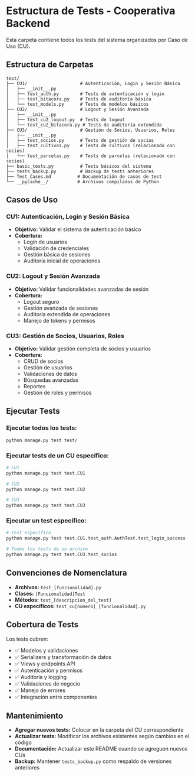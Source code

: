 # Estructura de Tests - Cooperativa Backend

Esta carpeta contiene todos los tests del sistema organizados por Caso de Uso (CU).

## Estructura de Carpetas

```
test/
├── CU1/                    # Autenticación, Login y Sesión Básica
│   ├── __init__.py
│   ├── test_auth.py        # Tests de autenticación y login
│   ├── test_bitacora.py    # Tests de auditoría básica
│   └── test_models.py      # Tests de modelos básicos
├── CU2/                    # Logout y Sesión Avanzada
│   ├── __init__.py
│   ├── test_cu2_logout.py  # Tests de logout
│   └── test_cu2_bitacora.py # Tests de auditoría extendida
├── CU3/                    # Gestión de Socios, Usuarios, Roles
│   ├── __init__.py
│   ├── test_socios.py      # Tests de gestión de socios
│   ├── test_cultivos.py    # Tests de cultivos (relacionado con socios)
│   └── test_parcelas.py    # Tests de parcelas (relacionado con socios)
├── basic_tests.py          # Tests básicos del sistema
├── tests_backup.py         # Backup de tests anteriores
├── Test_Cases.md          # Documentación de casos de test
└── __pycache__/           # Archivos compilados de Python
```

## Casos de Uso

### CU1: Autenticación, Login y Sesión Básica
- **Objetivo:** Validar el sistema de autenticación básico
- **Cobertura:**
  - Login de usuarios
  - Validación de credenciales
  - Gestión básica de sesiones
  - Auditoría inicial de operaciones

### CU2: Logout y Sesión Avanzada
- **Objetivo:** Validar funcionalidades avanzadas de sesión
- **Cobertura:**
  - Logout seguro
  - Gestión avanzada de sesiones
  - Auditoría extendida de operaciones
  - Manejo de tokens y permisos

### CU3: Gestión de Socios, Usuarios, Roles
- **Objetivo:** Validar gestión completa de socios y usuarios
- **Cobertura:**
  - CRUD de socios
  - Gestión de usuarios
  - Validaciones de datos
  - Búsquedas avanzadas
  - Reportes
  - Gestión de roles y permisos

## Ejecutar Tests

### Ejecutar todos los tests:
```bash
python manage.py test test/
```

### Ejecutar tests de un CU específico:
```bash
# CU1
python manage.py test test.CU1

# CU2
python manage.py test test.CU2

# CU3
python manage.py test test.CU3
```

### Ejecutar un test específico:
```bash
# Test específico
python manage.py test test.CU1.test_auth.AuthTest.test_login_success

# Todos los tests de un archivo
python manage.py test test.CU3.test_socios
```

## Convenciones de Nomenclatura

- **Archivos:** `test_[funcionalidad].py`
- **Clases:** `[Funcionalidad]Test`
- **Métodos:** `test_[descripcion_del_test]`
- **CU específicos:** `test_cu[numero]_[funcionalidad].py`

## Cobertura de Tests

Los tests cubren:
- ✅ Modelos y validaciones
- ✅ Serializers y transformación de datos
- ✅ Views y endpoints API
- ✅ Autenticación y permisos
- ✅ Auditoría y logging
- ✅ Validaciones de negocio
- ✅ Manejo de errores
- ✅ Integración entre componentes

## Mantenimiento

- **Agregar nuevos tests:** Colocar en la carpeta del CU correspondiente
- **Actualizar tests:** Modificar los archivos existentes según cambios en el código
- **Documentación:** Actualizar este README cuando se agreguen nuevos CUs
- **Backup:** Mantener `tests_backup.py` como respaldo de versiones anteriores